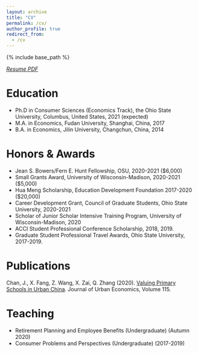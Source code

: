 ```yaml
---
layout: archive
title: "CV"
permalink: /cv/
author_profile: true
redirect_from:
  - /cv
---
```


{% include base_path %}

[*Resume PDF*](http://emmazai.github.io/files/CV_EmmaZai.pdf)


Education
======
* Ph.D in Consumer Sciences (Economics Track), the Ohio State University, Columbus, United States, 2021 (expected)
* M.A. in Economics, Fudan University, Shanghai, China, 2017
* B.A. in Economics, Jilin University, Changchun, China, 2014


Honors & Awards
======
* Jean S. Bowers/Fern E. Hunt Fellowship, OSU, 2020-2021 ($6,000)
* Small Grants Award, University of Wisconsin-Madison, 2020-2021 ($5,000)
* Hua Meng Scholarship, Education Development Foundation 2017-2020 ($20,000)
* Career Development Grant, Council of Graduate Students, Ohio State University, 2020-2021
* Scholar of Junior Scholar Intensive Training Program, University of Wisconsin-Madison, 2020
* ACCI Student Professional Conference Scholarship, 2018, 2019.
* Graduate Student Professional Travel Awards, Ohio State University, 2017-2019.

  
Publications
======
Chan, J., X. Fang, Z. Wang, X. Zai, Q. Zhang (2020). [Valuing Primary Schools in Urban China](https://emmazai.github.io/research/). Journal of Urban Economics, Volume 115.
  
  
Teaching
======
* Retirement Planning and Employee Benefits (Undergraduate) (Autumn 2020)
* Consumer Problems and Perspectives (Undergraduate) (2017-2019)
  
